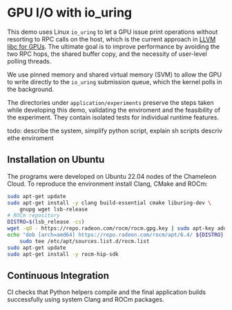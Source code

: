 # GPU I/O with io_uring

This demo uses Linux `io_uring` to let a GPU issue print operations without resorting to RPC calls on the host, which is the current approach in [LLVM libc for GPUs](https://libc.llvm.org/gpu/). The ultimate goal is to improve performance by avoiding the two RPC hops, the shared buffer copy, and the necessity of user-level polling threads.

We use pinned memory and shared virtual memory (SVM) to allow the GPU to write directly to the `io_uring` submission queue, which the kernel polls in the background. 

The directories under `application/experiments` preserve the
steps taken while developing this demo, validating the enviroment and the feasibility of the experiment. They contain isolated tests for individual runtime features.


todo: describe the system, simplify python script, explain sh scripts
descriv ethe enviroment

## Installation on Ubuntu

The programs were developed on Ubuntu 22.04 nodes of the Chameleon Cloud.
To reproduce the environment install Clang, CMake and ROCm:

```bash
sudo apt-get update
sudo apt-get install -y clang build-essential cmake liburing-dev \
    gnupg wget lsb-release
# ROCm repository
DISTRO=$(lsb_release -cs)
wget -qO - https://repo.radeon.com/rocm/rocm.gpg.key | sudo apt-key add -
echo "deb [arch=amd64] https://repo.radeon.com/rocm/apt/6.4/ ${DISTRO} main" | \
    sudo tee /etc/apt/sources.list.d/rocm.list
sudo apt-get update
sudo apt-get install -y rocm-hip-sdk
```


## Continuous Integration

CI checks that Python helpers compile and the final application builds
successfully using system Clang and ROCm packages.


